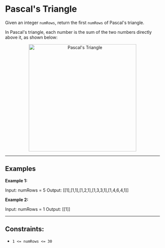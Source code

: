 # Pascal's Triangle

Given an integer `numRows`, return the first `numRows` of Pascal's triangle.

In Pascal's triangle, each number is the sum of the two numbers directly above it, as shown below:

<p align="center">
  <img src="https://upload.wikimedia.org/wikipedia/commons/0/0d/PascalTriangleAnimated2.gif" alt="Pascal's Triangle" width="350"/>
</p>

---

## Examples

**Example 1:**

Input: numRows = 5
Output: [[1],[1,1],[1,2,1],[1,3,3,1],[1,4,6,4,1]]

**Example 2:**

Input: numRows = 1
Output: [[1]]

---

## Constraints:

- `1 <= numRows <= 30`